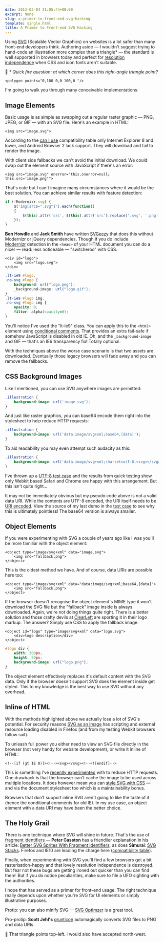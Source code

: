 ```yaml
---
date: 2013-02-04 21:05:44+00:00
excerpt: None
slug: a-primer-to-front-end-svg-hacking
template: single.html
title: A Primer to Front-end SVG Hacking
---
```


Using [SVG](https://developer.mozilla.org/en/docs/SVG) (Scalable Vector Graphics) on websites is a lot safer than many front-end developers think. Authoring aside — I wouldn't suggest trying to hand-code an illustration more complex than a triangle* — the standard is well supported in browsers today and perfect for [resolution independence](http://coding.smashingmagazine.com/2012/01/16/resolution-independence-with-svg/) when CSS and icon fonts aren't suitable.

🤫 _* Quick fire question: at which corner does this right-angle triangle point?_



````markup
<polygon points="0,100 0,0 100,0 "/>
````

I'm going to walk you through many conceivable implementations:


## Image Elements


Basic usage is as simple as swapping out a regular raster graphic — PNG, JPEG, or GIF — with an SVG file. Here's an example in HTML:

````markup
<img src="image.svg">
````

According to the [can I use](http://caniuse.com/#search=SVG) compatibility table only Internet Explorer 8 and lower, and Android Browser 2 lack support. They will download and fail to render the image.

With client side fallbacks we can't avoid the initial download. We could swap out the element source with JavaScript if there's an error:

````markup
<img src="image.svg" onerror="this.onerror=null; this.src='image.png'">
````

That's cute but I can't imagine many circumstances where it would be the best solution. You can achieve similar results with feature detection:

````javascript
if (!Modernizr.svg) {
    $('img[src$=".svg"]').each(function()
    {
        $(this).attr('src', $(this).attr('src').replace('.svg', '.png'));
    });
}
````

**Ben Howdle** and **Jack Smith** have written [SVGeezy](http://benhowdle.im/svgeezy/) that does this without Modernizr or jQuery dependencies. Though if you do include [Modernizr](http://modernizr.com/) detection in the `<head>` of your HTML document you can do a nicer — read: less noticeable — "switcheroo" with CSS.

````markup
<div id="logo">
    <img src="logo.svg">
</div>
````


````css
.lt-ie9 #logo,
.no-svg #logo {
    background: url("logo.png");
    _background-image: url("logo.gif");
}
.lt-ie9 #logo img,
.no-svg #logo img {
    opacity: 0;
    filter: alpha(opacity=0);
}
````

You'll notice I've used the "lt-ie9" class. You can apply this to the `<html>` element using [conditional comments](http://www.quirksmode.org/css/condcom.html). That provides an extra fail-safe if somehow JavaScript is disabled in old IE. Oh, and the `_background-image` and GIF — that's an IE6 transparency fix! Totally optional.

With the techniques above the worse case scenario is that two assets are downloaded. Eventually those legacy browsers will fade away and you can remove the fallbacks.


## CSS Background Images


Like I mentioned, you can use SVG anywhere images are permitted:

````css
.illustration {
    background-image: url('image.svg');
}
````

And just like raster graphics, you can base64 encode them right into the stylesheet to help reduce HTTP requests:

````css
.illustration {
    background-image: url('data:image/svg+xml;base64,[data]');
}
````

To aid readability you may even attempt such audacity as this:

````css
.illustration {
    background-image: url('data:image/svg+xml;charset=utf-8,<svg></svg>');
}
````

I've thrown up a [UTF-8 test case](/demos/svg/utf8uri/test2.html) and the results from quick testing show only Webkit based Safari and Chrome are happy with this arrangement. But this isn't quite right…

It may not be immediately obvious but my pseudo code above is not a valid data URI. While the contents are UTF-8 encoded, the URI itself needs to be [URI encoded](http://en.wikipedia.org/wiki/Percent-encoding). View the source of my last demo in the [test case](/demos/svg/utf8uri/test2.html) to see why this is ultimately pointless! The base64 version is always smaller.


## Object Elements


If you were experimenting with SVG a couple of years ago like I was you'll be more familiar with the object element:

````markup
<object type="image/svg+xml" data="image.svg">
    <img src="fallback.png">
</object>
````

This is the oldest method we have. And of course, data URIs are possible here too:

````markup
<object type="image/svg+xml" data="data:image/svg+xml;base64,[data]">
    <img src="fallback.png">
</object>
````

If the browser doesn't recognise the object element's MIME type it won't download the SVG file but the "fallback" image inside is always downloaded. Again, we're not doing things quite right. There is a better solution and those crafty devils at [ClearLeft](http://clearleft.com/) are sporting it in their logo markup. The answer? Simply use CSS to apply the fallback image:

````markup
<object id="logo" type="image/svg+xml" data="logo.svg">
    <div>logo description</div>
</object>
````


````css
#logo div {
    width: 300px;
    height: 50px;
    background-image: url("logo.png");
}
````

The object element effectively replaces it's default content with the SVG data. Only if the browser doesn't support SVG does the element inside get styled. This to my knowledge is the best way to use SVG without any overhead.


## Inline of HTML


With the methods highlighted above we actually lose a lot of SVG's potential. For security reasons [SVG as an image](https://developer.mozilla.org/en-US/docs/SVG/SVG_as_an_Image) has scripting and external resource loading disabled in Firefox (and from my testing Webkit browsers follow suit).

To unleash full power you either need to view an SVG file directly in the browser (not very handy for website development), or write it inline of HTML:

````markup
<!--[if (gt IE 8)]><!--><svg></svg><!--<![endif]-->
````

This is something I've [recently experimented](/2013/01/28/gloople-responsive-design-review/) with to reduce HTTP requests. One drawback is that the browser can't cache the image to be used across multiple locations. It does however mean you can [style SVG with CSS](https://developer.mozilla.org/en-US/docs/CSS/Getting_Started/SVG_and_CSS) — and via the document stylesheet too which is a maintainability bonus.

Browsers that don't support inline SVG aren't going to like the taste of it (hence the conditional comments for old IE). In my use case, an object element with a data URI may have been the better choice.


## The Holy Grail


There is one technique where SVG will shine in future. That's the use of [fragment identifiers](http://www.w3.org/TR/SVG/linking.html#LinksIntoSVG) — **Peter Gasston** has a friendlier explanation in his article: [Better SVG Sprites With Fragment Identifiers](http://www.broken-links.com/2012/08/14/better-svg-sprites-with-fragment-identifiers/), as does **Simurai**: [SVG Stacks](http://simurai.com/post/20251013889/svg-stacks). Firefox and IE10 are leading the charge here ([compatibility table](http://caniuse.com/svg-fragment)).

Finally, when experimenting with SVG you'll find a few browsers get a bit rasterisation-happy and that lovely resolution independence is destroyed. But fear not these bugs are getting ironed out quicker than you can find them! But if you do notice peculiarities, make sure to file a UFO sighting with the authorities.

I hope that has served as a primer for front-end usage. The right technique really depends upon whether you're SVG for UI elements or simply illustrative purposes.

Protip: you can also minify SVG — [SVG Optimzer](https://github.com/svg/svgo) is a great tool.

Pro-protip: **Scott Jehl's** [grunticon](https://github.com/filamentgroup/grunticon) automagically converts SVG files to PNG and data URIs.

🤫 That triangle points top-left. I would also have accepted north-west.

